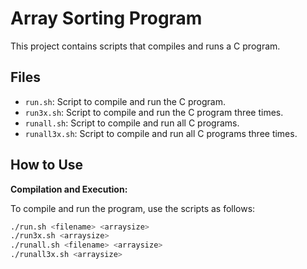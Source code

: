 # Array Sorting Program

This project contains scripts that compiles and runs a C program.

## Files

- `run.sh`: Script to compile and run the C program.
- `run3x.sh`: Script to compile and run the C program three times.
- `runall.sh`: Script to compile and run all C programs.
- `runall3x.sh`: Script to compile and run all C programs three times.

## How to Use

**Compilation and Execution:**

To compile and run the program, use the scripts as follows:

```bash
./run.sh <filename> <arraysize>
./run3x.sh <arraysize>
./runall.sh <filename> <arraysize>
./runall3x.sh <arraysize>

